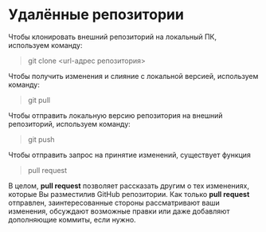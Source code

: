 # Удалённые репозитории

Чтобы клонировать внешний репозиторий на локальный ПК, используем команду:
> git clone <url-адрес репозитория>  

Чтобы получить изменения и слияние с локальной версией, используем команду:
> git pull  

Чтобы отправить локальную версию репозитория на внешний репозиторий, используем команду:
> git push

Чтобы отправить запрос на принятие изменений, существует функция 
>pull request 


В целом, **pull request** позволяет рассказать другим о тех изменениях, которые Вы разместилив GitHub репозитории. Как только **pull request** отправлен, заинтересованные стороны рассматривают ваши изменения, обсуждают возможные правки или даже добавляют дополняющие коммиты, если нужно.